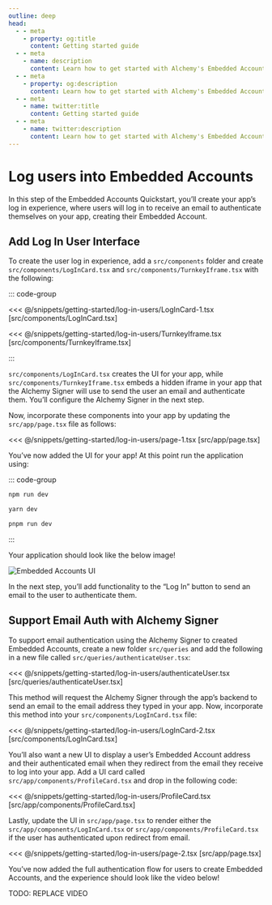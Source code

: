 ```yaml
---
outline: deep
head:
  - - meta
    - property: og:title
      content: Getting started guide
  - - meta
    - name: description
      content: Learn how to get started with Alchemy's Embedded Accounts using Account Kit and the Alchemy Signer, Modular Smart Contract Account, Rundler and Gas Manager.
  - - meta
    - property: og:description
      content: Learn how to get started with Alchemy's Embedded Accounts using Account Kit and the Alchemy Signer, Modular Smart Contract Account, Rundler and Gas Manager.
  - - meta
    - name: twitter:title
      content: Getting started guide
  - - meta
    - name: twitter:description
      content: Learn how to get started with Alchemy's Embedded Accounts using Account Kit and the Alchemy Signer, Modular Smart Contract Account, Rundler and Gas Manager.
---
```


# Log users into Embedded Accounts

In this step of the Embedded Accounts Quickstart, you’ll create your app’s log in experience, where users will log in to receive an email to authenticate themselves on your app, creating their Embedded Account.

## Add Log In User Interface

To create the user log in experience, add a `src/components` folder and create `src/components/LogInCard.tsx` and `src/components/TurnkeyIframe.tsx` with the following:

::: code-group

<<< @/snippets/getting-started/log-in-users/LogInCard-1.tsx [src/components/LogInCard.tsx]

<<< @/snippets/getting-started/log-in-users/TurnkeyIframe.tsx [src/components/TurnkeyIframe.tsx]

:::

`src/components/LogInCard.tsx` creates the UI for your app, while `src/components/TurnkeyIframe.tsx` embeds a hidden iframe in your app that the Alchemy Signer will use to send the user an email and authenticate them. You’ll configure the Alchemy Signer in the next step.

Now, incorporate these components into your app by updating the `src/app/page.tsx` file as follows:

<<< @/snippets/getting-started/log-in-users/page-1.tsx [src/app/page.tsx]

You’ve now added the UI for your app! At this point run the application using:

::: code-group

```bash [npm]
npm run dev
```

```bash [yarn]
yarn dev
```

```bash [pnpm]
pnpm run dev
```

:::

Your application should look like the below image!

<img src="/images/quickstart/embedded-accounts-ui.png" alt="Embedded Accounts UI" />

In the next step, you’ll add functionality to the “Log In” button to send an email to the user to authenticate them.

## Support Email Auth with Alchemy Signer

To support email authentication using the Alchemy Signer to created Embedded Accounts, create a new folder `src/queries` and add the following in a new file called `src/queries/authenticateUser.tsx`:

<<< @/snippets/getting-started/log-in-users/authenticateUser.tsx [src/queries/authenticateUser.tsx]

This method will request the Alchemy Signer through the app’s backend to send an email to the email address they typed in your app. Now, incorporate this method into your `src/components/LogInCard.tsx` file:

<<< @/snippets/getting-started/log-in-users/LogInCard-2.tsx [src/components/LogInCard.tsx]

You’ll also want a new UI to display a user’s Embedded Account address and their authenticated email when they redirect from the email they receive to log into your app. Add a UI card called `src/app/components/ProfileCard.tsx` and drop in the following code:

<<< @/snippets/getting-started/log-in-users/ProfileCard.tsx [src/app/components/ProfileCard.tsx]

Lastly, update the UI in `src/app/page.tsx` to render either the `src/app/components/LogInCard.tsx` or `src/app/components/ProfileCard.tsx` if the user has authenticated upon redirect from email.

<<< @/snippets/getting-started/log-in-users/page-2.tsx [src/app/page.tsx]

You’ve now added the full authentication flow for users to create Embedded Accounts, and the experience should look like the video below!

TODO: REPLACE VIDEO
<VideoEmbed src="/videos/embedded-accounts-auth.mp4" />
